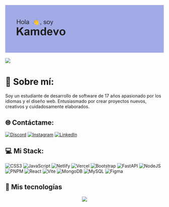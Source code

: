 [![MasterHead](header.png)](https://github.com/kamdevo)

[![](https://visitcount.itsvg.in/api?id=kamdevo&icon=0&color=8)](https://visitcount.itsvg.in)
# 💫 Sobre mí:
Soy un estudiante de desarrollo de software de 17 años apasionado por los idiomas y el diseño web. Entusiasmado por crear proyectos nuevos, creativos y cuidadosamente elaborados.


## 🌐 Contáctame:
[![Discord](https://img.shields.io/badge/Discord-%237289DA.svg?logo=discord&logoColor=white)](https://discord.gg/726896243623591976) [![Instagram](https://img.shields.io/badge/Instagram-%23E4405F.svg?logo=Instagram&logoColor=white)](https://instagram.com/kamw._) [![LinkedIn](https://img.shields.io/badge/LinkedIn-%230077B5.svg?logo=linkedin&logoColor=white)](https://linkedin.com/in/https://www.linkedin.com/public-profile/settings?lipi=urn%3Ali%3Apage%3Ad_flagship3_profile_self_edit_contact-info%3BoXnMOiQ2T4SIGfxNKn011A%3D%3D) 

## 💻 Mi Stack:
![CSS3](https://img.shields.io/badge/css3-%231572B6.svg?style=for-the-badge&logo=css3&logoColor=white) ![JavaScript](https://img.shields.io/badge/javascript-%23323330.svg?style=for-the-badge&logo=javascript&logoColor=%23F7DF1E) ![Netlify](https://img.shields.io/badge/netlify-%23000000.svg?style=for-the-badge&logo=netlify&logoColor=#00C7B7) ![Vercel](https://img.shields.io/badge/vercel-%23000000.svg?style=for-the-badge&logo=vercel&logoColor=white) ![Bootstrap](https://img.shields.io/badge/bootstrap-%238511FA.svg?style=for-the-badge&logo=bootstrap&logoColor=white) ![FastAPI](https://img.shields.io/badge/FastAPI-005571?style=for-the-badge&logo=fastapi) ![NodeJS](https://img.shields.io/badge/node.js-6DA55F?style=for-the-badge&logo=node.js&logoColor=white) ![PNPM](https://img.shields.io/badge/pnpm-%234a4a4a.svg?style=for-the-badge&logo=pnpm&logoColor=f69220) ![React](https://img.shields.io/badge/react-%2320232a.svg?style=for-the-badge&logo=react&logoColor=%2361DAFB) ![Vite](https://img.shields.io/badge/vite-%23646CFF.svg?style=for-the-badge&logo=vite&logoColor=white) ![MongoDB](https://img.shields.io/badge/MongoDB-%234ea94b.svg?style=for-the-badge&logo=mongodb&logoColor=white) ![MySQL](https://img.shields.io/badge/mysql-4479A1.svg?style=for-the-badge&logo=mysql&logoColor=white) ![Figma](https://img.shields.io/badge/figma-%23F24E1E.svg?style=for-the-badge&logo=figma&logoColor=white)


## 👾 Mis tecnologías
  <p align="center">
  <a href="https://skillicons.dev">
    <img src="https://skillicons.dev/icons?i=html,css,bootstrap,css,js,nodejs,react,git,mongodb&perline=3" />
  </a>
</p>

<!-- Proudly created with GPRM ( https://gprm.itsvg.in ) -->
